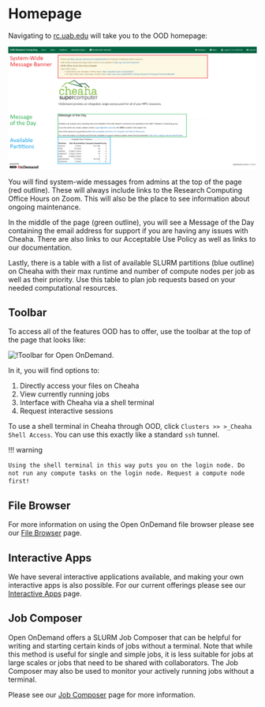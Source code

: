 # Homepage

Navigating to [rc.uab.edu](https://rc.uab.edu) will take you to the OOD homepage:

![!Landing page for Open OnDemand.](./images/ood_homepage.png)

You will find system-wide messages from admins at the top of the page (red outline). These will always include links to the Research Computing Office Hours on Zoom. This will also be the place to see information about ongoing maintenance.

In the middle of the page (green outline), you will see a Message of the Day containing the email address for support if you are having any issues with Cheaha. There are also links to our Acceptable Use Policy as well as links to our documentation.

Lastly, there is a table with a list of available SLURM partitions (blue outline) on Cheaha with their max runtime and number of compute nodes per job as well as their priority. Use this table to plan job requests based on your needed computational resources.

## Toolbar

To access all of the features OOD has to offer, use the toolbar at the top of the page that looks like:

![!Toolbar for Open OnDemand.](./images/ood_toolbar.png)

In it, you will find options to:

1. Directly access your files on Cheaha
2. View currently running jobs
3. Interface with Cheaha via a shell terminal
4. Request interactive sessions

To use a shell terminal in Cheaha through OOD, click `Clusters >> >_Cheaha Shell Access`. You can use this exactly like a standard `ssh` tunnel.

<!-- markdownlint-disable MD046 -->
!!! warning

    Using the shell terminal in this way puts you on the login node. Do not run any compute tasks on the login node. Request a compute node first!
<!-- markdownlint-enable MD046 -->

## File Browser

For more information on using the Open OnDemand file browser please see our [File Browser](ood_files.md) page.

## Interactive Apps

We have several interactive applications available, and making your own interactive apps is also possible. For our current offerings please see our [Interactive Apps](ood_interactive.md) page.

## Job Composer

Open OnDemand offers a SLURM Job Composer that can be helpful for writing and starting certain kinds of jobs without a terminal. Note that while this method is useful for single and simple jobs, it is less suitable for jobs at large scales or jobs that need to be shared with collaborators. The Job Composer may also be used to monitor your actively running jobs without a terminal.

Please see our [Job Composer](images/ood_active_jobs.png) page for more information.
